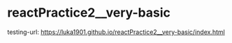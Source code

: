 # reactPractice2__very-basic
testing-url: https://luka1901.github.io/reactPractice2__very-basic/index.html<br />
